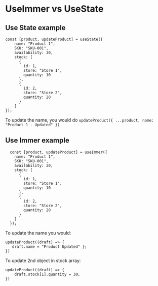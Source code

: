 # UseImmer vs UseState

## Use State example

```
const [product, updateProduct] = useState({
    name: "Product 1",
    SKU: "SKU-001",
    availability: 30,
    stock: [
      {
        id: 1,
        store: "Store 1",
        quantity: 10
      },
      {
        id: 2,
        store: "Store 2",
        quantity: 20
      }
    ]
});
```

To update the name, you would do `updateProduct({ ...product, name: "Product 1 - Updated" })`

## Use Immer example

```
  const [product, updateProduct] = useImmer({
    name: "Product 1",
    SKU: "SKU-001",
    availability: 30,
    stock: [
      {
        id: 1,
        store: "Store 1",
        quantity: 10
      },
      {
        id: 2,
        store: "Store 2",
        quantity: 20
      }
    ]
  });
```

To update the name you would:

```
updateProduct((draft) => {
   draft.name = "Product Updated" };
})
```

To update 2nd object in stock array:

```
updateProduct((draft) => {
    draft.stock[1].quantity = 30;
})
```
